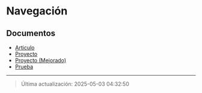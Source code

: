 # Navegación

## Documentos

- [Articulo](document_18.md)
- [Proyecto](document_34.md)
- [Proyecto (Mejorado)](document_35.md)
- [Prueba](document_38.md)

---

> Última actualización: 2025-05-03 04:32:50